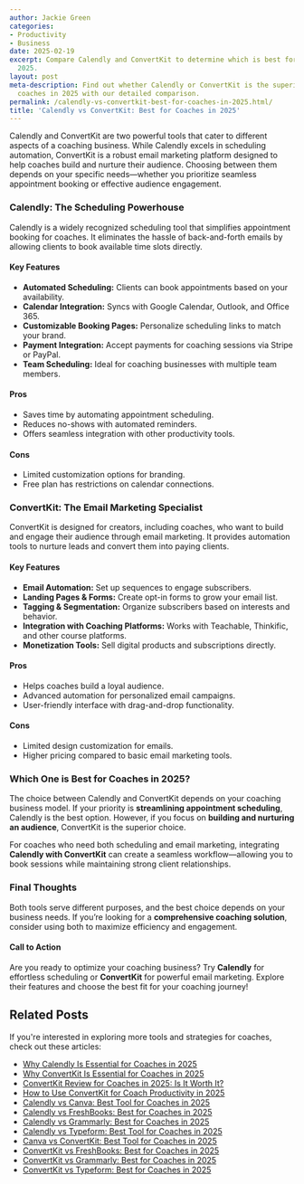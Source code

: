 ```yaml
---
author: Jackie Green
categories:
- Productivity
- Business
date: 2025-02-19
excerpt: Compare Calendly and ConvertKit to determine which is best for coaches in
  2025.
layout: post
meta-description: Find out whether Calendly or ConvertKit is the superior choice for
  coaches in 2025 with our detailed comparison.
permalink: /calendly-vs-convertkit-best-for-coaches-in-2025.html/
title: 'Calendly vs ConvertKit: Best for Coaches in 2025'
---
```


Calendly and ConvertKit are two powerful tools that cater to different aspects of a coaching business. While Calendly excels in scheduling automation, ConvertKit is a robust email marketing platform designed to help coaches build and nurture their audience. Choosing between them depends on your specific needs—whether you prioritize seamless appointment booking or effective audience engagement.

### **Calendly: The Scheduling Powerhouse**
Calendly is a widely recognized scheduling tool that simplifies appointment booking for coaches. It eliminates the hassle of back-and-forth emails by allowing clients to book available time slots directly.

#### **Key Features**
- **Automated Scheduling:** Clients can book appointments based on your availability.
- **Calendar Integration:** Syncs with Google Calendar, Outlook, and Office 365.
- **Customizable Booking Pages:** Personalize scheduling links to match your brand.
- **Payment Integration:** Accept payments for coaching sessions via Stripe or PayPal.
- **Team Scheduling:** Ideal for coaching businesses with multiple team members.

#### **Pros**
- Saves time by automating appointment scheduling.
- Reduces no-shows with automated reminders.
- Offers seamless integration with other productivity tools.

#### **Cons**
- Limited customization options for branding.
- Free plan has restrictions on calendar connections.

### **ConvertKit: The Email Marketing Specialist**
ConvertKit is designed for creators, including coaches, who want to build and engage their audience through email marketing. It provides automation tools to nurture leads and convert them into paying clients.

#### **Key Features**
- **Email Automation:** Set up sequences to engage subscribers.
- **Landing Pages & Forms:** Create opt-in forms to grow your email list.
- **Tagging & Segmentation:** Organize subscribers based on interests and behavior.
- **Integration with Coaching Platforms:** Works with Teachable, Thinkific, and other course platforms.
- **Monetization Tools:** Sell digital products and subscriptions directly.

#### **Pros**
- Helps coaches build a loyal audience.
- Advanced automation for personalized email campaigns.
- User-friendly interface with drag-and-drop functionality.

#### **Cons**
- Limited design customization for emails.
- Higher pricing compared to basic email marketing tools.

### **Which One is Best for Coaches in 2025?**
The choice between Calendly and ConvertKit depends on your coaching business model. If your priority is **streamlining appointment scheduling**, Calendly is the best option. However, if you focus on **building and nurturing an audience**, ConvertKit is the superior choice.

For coaches who need both scheduling and email marketing, integrating **Calendly with ConvertKit** can create a seamless workflow—allowing you to book sessions while maintaining strong client relationships.

### **Final Thoughts**
Both tools serve different purposes, and the best choice depends on your business needs. If you’re looking for a **comprehensive coaching solution**, consider using both to maximize efficiency and engagement.

#### **Call to Action**
Are you ready to optimize your coaching business? Try **Calendly** for effortless scheduling or **ConvertKit** for powerful email marketing. Explore their features and choose the best fit for your coaching journey!

## Related Posts
If you're interested in exploring more tools and strategies for coaches, check out these articles:
- [Why Calendly Is Essential for Coaches in 2025](/why-calendly-is-essential-for-coaches-in-2025.html/)
- [Why ConvertKit Is Essential for Coaches in 2025](/why-convertkit-is-essential-for-coaches-in-2025.html/)
- [ConvertKit Review for Coaches in 2025: Is It Worth It?](/convertkit-review-for-coaches-in-2025-is-it-worth-it.html/)
- [How to Use ConvertKit for Coach Productivity in 2025](/how-to-use-convertkit-for-coach-productivity-in-2025.html/)
- [Calendly vs Canva: Best Tool for Coaches in 2025](/calendly-vs-canva-best-tool-for-coaches-in-2025.html/)
- [Calendly vs FreshBooks: Best for Coaches in 2025](/calendly-vs-freshbooks-best-for-coaches-in-2025.html/)
- [Calendly vs Grammarly: Best for Coaches in 2025](/calendly-vs-grammarly-best-for-coaches-in-2025.html/)
- [Calendly vs Typeform: Best Tool for Coaches in 2025](/calendly-vs-typeform-best-tool-for-coaches-in-2025.html/)
- [Canva vs ConvertKit: Best Tool for Coaches in 2025](/canva-vs-convertkit-best-tool-for-coaches-in-2025.html/)
- [ConvertKit vs FreshBooks: Best for Coaches in 2025](/convertkit-vs-freshbooks-best-for-coaches-in-2025.html/)
- [ConvertKit vs Grammarly: Best for Coaches in 2025](/convertkit-vs-grammarly-best-for-coaches-in-2025.html/)
- [ConvertKit vs Typeform: Best for Coaches in 2025](/convertkit-vs-typeform-best-for-coaches-in-2025.html/)
